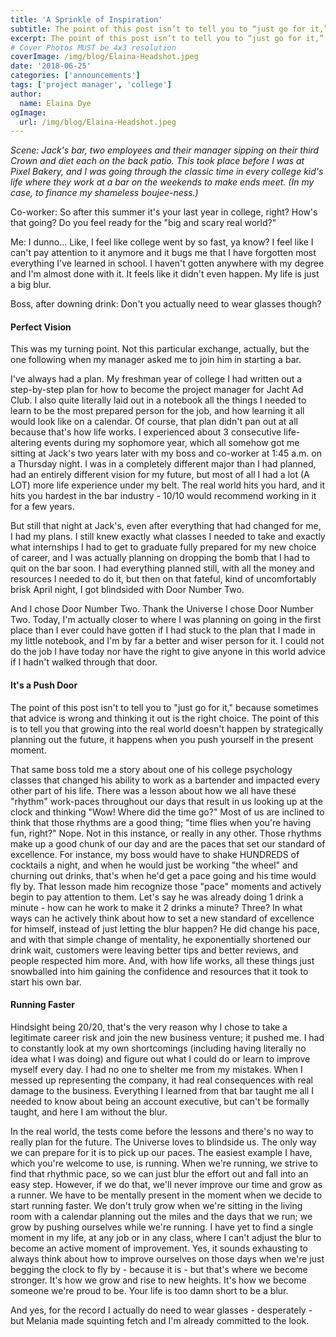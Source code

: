 ```yaml
---
title: 'A Sprinkle of Inspiration'
subtitle: The point of this post isn’t to tell you to “just go for it,” because sometimes that advice is wrong and thinking it out is the right choice.
excerpt: The point of this post isn’t to tell you to “just go for it,” because sometimes that advice is wrong and thinking it out is the right choice.
# Cover Photos MUST be 4x3 resolution
coverImage: /img/blog/Elaina-Headshot.jpeg
date: '2018-06-25'
categories: ['announcements']
tags: ['project manager', 'college']
author:
  name: Elaina Dye
ogImage:
  url: /img/blog/Elaina-Headshot.jpeg
---
```

*Scene: Jack's bar, two employees and their manager sipping on their third Crown and diet each on the back patio. This took place before I was at Pixel Bakery, and I was going through the classic time in every college kid's life where they work at a bar on the weekends to make ends meet. (In my case, to finance my shameless boujee-ness.)*

Co-worker: So after this summer it's your last year in college, right? How's that going? Do you feel ready for the "big and scary real world?"

Me: I dunno... Like, I feel like college went by so fast, ya know? I feel like I can't pay attention to it anymore and it bugs me that I have forgotten most everything I've learned in school. I haven't gotten anywhere with my degree and I'm almost done with it. It feels like it didn't even happen. My life is just a big blur.

Boss, after downing drink: Don't you actually need to wear glasses though?

#### Perfect Vision

This was my turning point. Not this particular exchange, actually, but the one following when my manager asked me to join him in starting a bar.

I've always had a plan. My freshman year of college I had written out a step-by-step plan for how to become the project manager for Jacht Ad Club. I also quite literally laid out in a notebook all the things I needed to learn to be the most prepared person for the job, and how learning it all would look like on a calendar. Of course, that plan didn't pan out at all because that's how life works. I experienced about 3 consecutive life-altering events during my sophomore year, which all somehow got me sitting at Jack's two years later with my boss and co-worker at 1:45 a.m. on a Thursday night. I was in a completely different major than I had planned, had an entirely different vision for my future, but most of all I had a lot (A LOT) more life experience under my belt. The real world hits you hard, and it hits you hardest in the bar industry - 10/10 would recommend working in it for a few years.

But still that night at Jack's, even after everything that had changed for me, I had my plans. I still knew exactly what classes I needed to take and exactly what internships I had to get to graduate fully prepared for my new choice of career, and I was actually planning on dropping the bomb that I had to quit on the bar soon. I had everything planned still, with all the money and resources I needed to do it, but then on that fateful, kind of uncomfortably brisk April night, I got blindsided with Door Number Two.

And I chose Door Number Two. Thank the Universe I chose Door Number Two. Today, I'm actually closer to where I was planning on going in the first place than I ever could have gotten if I had stuck to the plan that I made in my little notebook, and I'm by far a better and wiser person for it. I could not do the job I have today nor have the right to give anyone in this world advice if I hadn't walked through that door.

#### It's a Push Door

The point of this post isn't to tell you to "just go for it," because sometimes that advice is wrong and thinking it out is the right choice. The point of this is to tell you that growing into the real world doesn't happen by strategically planning out the future, it happens when you push yourself in the present moment.

That same boss told me a story about one of his college psychology classes that changed his ability to work as a bartender and impacted every other part of his life. There was a lesson about how we all have these "rhythm" work-paces throughout our days that result in us looking up at the clock and thinking "Wow! Where did the time go?" Most of us are inclined to think that those rhythms are a good thing; "time flies when you're having fun, right?" Nope. Not in this instance, or really in any other. Those rhythms make up a good chunk of our day and are the paces that set our standard of excellence. For instance, my boss would have to shake HUNDREDS of cocktails a night, and when he would just be working "the wheel" and churning out drinks, that's when he'd get a pace going and his time would fly by. That lesson made him recognize those "pace" moments and actively begin to pay attention to them. Let's say he was already doing 1 drink a minute - how can he work to make it 2 drinks a minute? Three? In what ways can he actively think about how to set a new standard of excellence for himself, instead of just letting the blur happen? He did change his pace, and with that simple change of mentality, he exponentially shortened our drink wait, customers were leaving better tips and better reviews, and people respected him more. And, with how life works, all these things just snowballed into him gaining the confidence and resources that it took to start his own bar.

#### Running Faster

Hindsight being 20/20, that's the very reason why I chose to take a legitimate career risk and join the new business venture; it pushed me. I had to constantly look at my own shortcomings (including having literally no idea what I was doing) and figure out what I could do or learn to improve myself every day. I had no one to shelter me from my mistakes. When I messed up representing the company, it had real consequences with real damage to the business. Everything I learned from that bar taught me all I needed to know about being an account executive, but can't be formally taught, and here I am without the blur.

In the real world, the tests come before the lessons and there's no way to really plan for the future. The Universe loves to blindside us. The only way we can prepare for it is to pick up our paces. The easiest example I have, which you're welcome to use, is running. When we're running, we strive to find that rhythmic pace, so we can just blur the effort out and fall into an easy step. However, if we do that, we'll never improve our time and grow as a runner. We have to be mentally present in the moment when we decide to start running faster. We don't truly grow when we're sitting in the living room with a calendar planning out the miles and the days that we run; we grow by pushing ourselves while we're running. I have yet to find a single moment in my life, at any job or in any class, where I can't adjust the blur to become an active moment of improvement. Yes, it sounds exhausting to always think about how to improve ourselves on those days when we're just begging the clock to fly by - because it is - but that's where we become stronger. It's how we grow and rise to new heights. It's how we become someone we're proud to be. Your life is too damn short to be a blur.

And yes, for the record I actually do need to wear glasses - desperately - but Melania made squinting fetch and I'm already committed to the look.